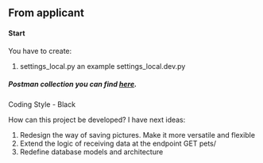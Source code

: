 ## From applicant

#### Start

You have to create: 

1. settings_local.py an example settings_local.dev.py

##### Postman collection you can find [here](https://documenter.getpostman.com/view/10902684/TVKJwZzG).

Coding Style - Black

How can this project be developed?
I have next ideas:
1. Redesign the way of saving pictures. Make it more versatile and flexible
2. Extend the logic of receiving data at the endpoint GET pets/
3. Redefine database models and architecture